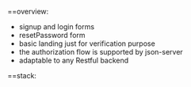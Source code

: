 
==overview:
- signup and login forms
- resetPassword form
- basic landing just for verification purpose
- the authorization flow is supported by json-server
- adaptable to any Restful backend

==stack: